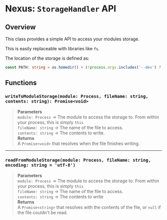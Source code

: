 # Nexus: `StorageHandler` API

## Overview
This class provides a simple API to access your modules storage.

This is easily replaceable with libraries like `fs`.



The location of the storage is defined as:
```typescript
const PATH: string = os.homedir() + (!process.argv.includes('--dev') ? "/.nexus/" : '/.nexus_dev/');
```

## Functions

### `writeToModuleStorage(module: Process, fileName: string, contents: string): Promise<void>`
> **Parameters**  
> `module: Process` → The module to access the storage to. From within your process, this is simply `this`  
> `fileName: string` → The name of the file to access.  
> `contents: string` → The contents to write.   
> **Returns**  
> A `Promise<void>` that resolves when the file finishes writing.

---


### `readFromModuleStorage(module: Process, fileName: string, encoding: string = 'utf-8')`
> **Parameters**  
> `module: Process` → The module to access the storage to. From within your process, this is simply `this`  
> `fileName: string` → The name of the file to access.  
> `contents: string` → The contents to write   
> **Returns**  
> A `Promise<string>` that resolves with the contents of the file, or `null` if the file couldn't be read.